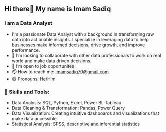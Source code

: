## Hi there👋 My name is Imam Sadiq
### I am a Data Analyst 
- I'm a passionate Data Analyst with a background in transforming raw data into actionable insights. I specialize in leveraging data to help businesses make informed decisions, drive growth, and improve performance.
- 💞️ I’m looking to collaborate with other data professionals to work on real world and make data driven decisions.
- 🤔 I’m open to job opportunites
- 📫 How to reach me: imamsadiq70@gmail.com
- 😄 Pronouns: He/Him

### 🔧 Skills and Tools:

- Data Analysis: SQL, Python, Excel, Power BI, Tableau
- Data Cleaning & Transformation: Pandas, Power Query
- Data Visualization: Creating intuitive dashboards and visualizations that make data accessible
- Statistical Analysis: SPSS, descriptive and inferential statistics


<!---
Sadiq241/Sadiq241 is a ✨ special ✨ repository because its `README.md` (this file) appears on your GitHub profile.
You can click the Preview link to take a look at your changes.
--->
